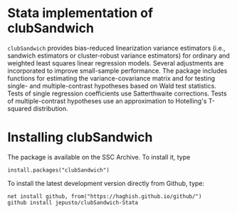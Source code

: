 # Stata implementation of clubSandwich

`clubSandwich` provides bias-reduced linearization variance estimators (i.e.,
sandwich estimators or cluster-robust variance estimators) for ordinary and
weighted least squares linear regression models. Several adjustments are
incorporated to improve small-sample performance. The package includes functions
for estimating the variance-covariance matrix and for testing single- and
multiple-contrast hypotheses based on Wald test statistics. Tests of single
regression coefficients use Satterthwaite corrections. Tests of
multiple-contrast hypotheses use an approximation to Hotelling's T-squared
distribution. 

# Installing clubSandwich

The package is available on the SSC Archive. To install it, type 
```{r}
install.packages("clubSandwich")
```

To install the latest development version directly from Github, type:
```{r}
net install github, from("https://haghish.github.io/github/")
github install jepusto/clubSandwich-Stata
```